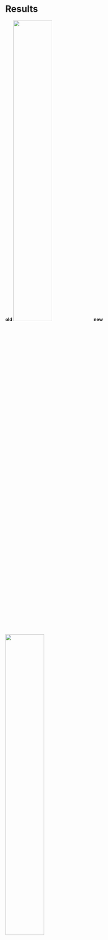 # Results

<div>
<strong>old</strong>
<img width=49% src="https://github.com/osushilover/comparison_f_ss/blob/main/old.webp"/>
<strong>new</strong>
<img width=49% src="https://github.com/osushilover/comparison_f_ss/blob/main/new.webp?raw=true"/>
</div>
